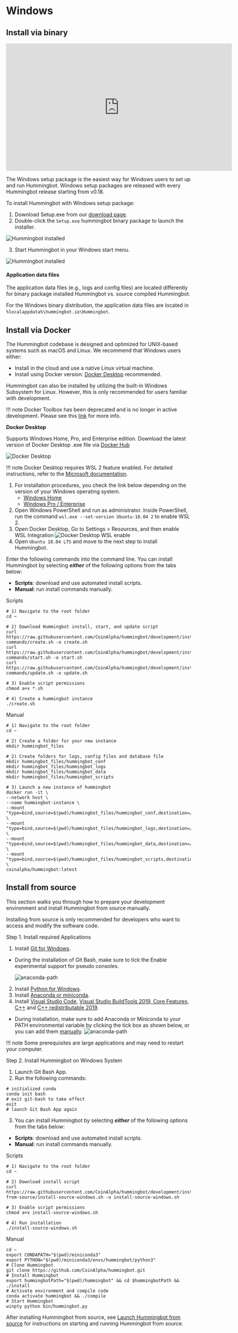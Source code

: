 # Windows

## Install via binary

<iframe width="616" height="347" src="https://www.youtube.com/embed/9TsZ_xjExXs" frameborder="0" allow="accelerometer; autoplay; encrypted-media; gyroscope; picture-in-picture" allowfullscreen></iframe>

The Windows setup package is the easiest way for Windows users to set up and run Hummingbot. Windows setup packages are released with every Hummingbot release starting from v0.18.

To install Hummingbot with Windows setup package:

1. Download Setup.exe from our [download page](https://hummingbot.io/download).
2. Double-click the `Setup.exe` hummingbot binary package to launch the installer.

![Hummingbot installed](/assets/img/windows-setup-1.png)

3. Start Hummingbot in your Windows start menu.

![Hummingbot installed](/assets/img/windows-setup-2.png)

#### Application data files

The application data files (e.g., logs and config files) are located differently for binary package installed Hummingbot vs. source compiled Hummingbot.

For the Windows binary distribution, the application data files are located in `%localappdata%\hummingbot.io\Hummingbot`.

## Install via Docker

The Hummingbot codebase is designed and optimized for UNIX-based systems such as macOS and Linux. We recommend that Windows users either:

- Install in the cloud and use a native Linux virtual machine.
- Install using Docker version: [Docker Desktop](https://docs.docker.com/docker-for-windows/) recommended.

Hummingbot can also be installed by utilizing the built-in Windows Subsystem for Linux. However, this is only recommended for users familiar with development.

!!! note
    Docker Toolbox has been deprecated and is no longer in active development. Please see this [link](https://docs.docker.com/docker-for-windows/docker-toolbox/) for more info.

**Docker Desktop**

Supports Windows Home, Pro, and Enterprise edition. Download the latest version of Docker Desktop .exe file via [Docker Hub](https://hub.docker.com/editions/community/docker-ce-desktop-windows/)

![Docker Desktop](/assets/img/docker_desktop_download.gif)

!!! note
    Docker Desktop requires WSL 2 feature enabled. For detailed instructions, refer to the [Microsoft documentation](https://docs.microsoft.com/en-us/windows/wsl/install-win10).

1. For installation procedures, you check the link below depending on the version of your Windows operating system.
    - [Windows Home](https://docs.docker.com/docker-for-windows/install-windows-home/)
    - [Windows Pro / Enterprise](https://docs.docker.com/docker-for-windows/install/)
2. Open Windows PowerShell and run as administrator. Inside PowerShell, run the command `wsl.exe --set-version Ubuntu-18.04 2` to enable WSL 2.
3. Open Docker Desktop, Go to Settings > Resources, and then enable WSL Integration
![Docker Desktop WSL enable](/assets/img/docker_desktop_WSLenable.gif)
4. Open `Ubuntu 18.04 LTS` and move to the next step to install Hummingbot.

Enter the following commands into the command line. You can install Hummingbot by selecting **_either_** of the following options from the tabs below:

- **Scripts**: download and use automated install scripts.
- **Manual**: run install commands manually.

Scripts

```Scripts
# 1) Navigate to the root folder
cd ~

# 2) Download Hummingbot install, start, and update script
curl https://raw.githubusercontent.com/CoinAlpha/hummingbot/development/installation/docker-commands/create.sh -o create.sh
curl https://raw.githubusercontent.com/CoinAlpha/hummingbot/development/installation/docker-commands/start.sh -o start.sh
curl https://raw.githubusercontent.com/CoinAlpha/hummingbot/development/installation/docker-commands/update.sh -o update.sh

# 3) Enable script permissions
chmod a+x *.sh

# 4) Create a hummingbot instance
./create.sh
```

Manual

```Manual
# 1) Navigate to the root folder
cd ~

# 2) Create a folder for your new instance
mkdir hummingbot_files

# 2) Create folders for logs, config files and database file
mkdir hummingbot_files/hummingbot_conf
mkdir hummingbot_files/hummingbot_logs
mkdir hummingbot_files/hummingbot_data
mkdir hummingbot_files/hummingbot_scripts

# 3) Launch a new instance of hummingbot
docker run -it \
--network host \
--name hummingbot-instance \
--mount "type=bind,source=$(pwd)/hummingbot_files/hummingbot_conf,destination=/conf/" \
--mount "type=bind,source=$(pwd)/hummingbot_files/hummingbot_logs,destination=/logs/" \
--mount "type=bind,source=$(pwd)/hummingbot_files/hummingbot_data,destination=/data/" \
--mount "type=bind,source=$(pwd)/hummingbot_files/hummingbot_scripts,destination=/scripts/" \
coinalpha/hummingbot:latest
```

## Install from source

This section walks you through how to prepare your development environment and install Hummingbot from source manually.

Installing from source is only recommended for developers who want to access and modify the software code.

Step 1. Install required Applications

1. Install [Git for Windows](https://git-scm.com/download/win).

- During the installation of Git Bash, make sure to tick the Enable experimental support for pseudo consoles.

  ![anaconda-path](/assets/img/git-installation.png)

2. Install [Python for Windows](https://www.python.org/downloads/windows/).
3. Install [Anaconda or miniconda](https://docs.conda.io/projects/conda/en/latest/user-guide/install/windows.html).
4. Install [Visual Studio Code](https://code.visualstudio.com/download), [Visual Studio BuildTools 2019, Core Features, C++](https://visualstudio.microsoft.com/thank-you-downloading-visual-studio/?sku=BuildTools&rel=16) and [C++ redistributable 2019](https://aka.ms/vs/16/release/VC_redist.x64.exe).

- During installation, make sure to add Anaconda or Miniconda to your PATH environmental variable by clicking the tick box as shown below, or you can add them [manually](https://www.geeksforgeeks.org/how-to-setup-anaconda-path-to-environment-variable/).
  ![anaconda-path](/assets/img/anaconda-path.png)

!!! note
    Some prerequisites are large applications and may need to restart your computer.

Step 2. Install Hummingbot on Windows System

1. Launch Git Bash App.
2. Run the following commands:

```
# initialized conda
conda init bash
# exit git-bash to take effect
exit
# launch Git Bash App again
```

3. You can install Hummingbot by selecting **_either_** of the following options from the tabs below:

- **Scripts**: download and use automated install scripts.
- **Manual**: run install commands manually.

Scripts

```scripts
# 1) Navigate to the root folder
cd ~

# 2) Download install script
curl https://raw.githubusercontent.com/CoinAlpha/hummingbot/development/installation/install-from-source/install-source-windows.sh -o install-source-windows.sh

# 3) Enable script permissions
chmod a+x install-source-windows.sh

# 4) Run installation
./install-source-windows.sh
```

Manual

```Manual
cd ~
export CONDAPATH="$(pwd)/miniconda3"
export PYTHON="$(pwd)/miniconda3/envs/hummingbot/python3"
# Clone Hummingbot
git clone https://github.com/CoinAlpha/hummingbot.git
# Install Hummingbot
export hummingbotPath="$(pwd)/hummingbot" && cd $hummingbotPath && ./install
# Activate environment and compile code
conda activate hummingbot && ./compile
# Start Hummingbot
winpty python bin/hummingbot.py
```

After installing Hummingbot from source, see [Launch Hummingbot from source](/operation/launch-exit/) for instructions on starting and running Hummingbot from source.

